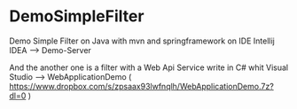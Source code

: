 # DemoSimpleFilter

Demo Simple Filter on Java with mvn and springframework on IDE Intellij IDEA
--> Demo-Server

And the another one is a filter with a Web Api Service write in C# whit Visual Studio
--> WebApplicationDemo ( https://www.dropbox.com/s/zpsaax93lwfnqlh/WebApplicationDemo.7z?dl=0 ) 
